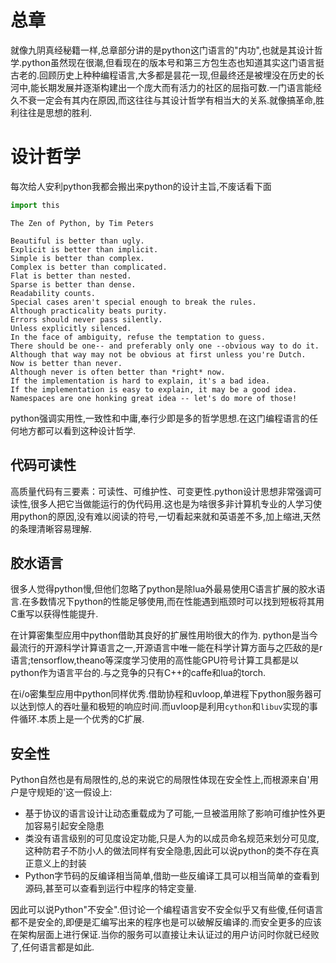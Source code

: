 
# 总章

就像九阴真经秘籍一样,总章部分讲的是python这门语言的"内功",也就是其设计哲学.python虽然现在很潮,但看现在的版本号和第三方包生态也知道其实这门语言挺古老的.回顾历史上种种编程语言,大多都是昙花一现,但最终还是被埋没在历史的长河中,能长期发展并逐渐构建出一个庞大而有活力的社区的屈指可数.一门语言能经久不衰一定会有其内在原因,而这往往与其设计哲学有相当大的关系.就像搞革命,胜利往往是思想的胜利.

# 设计哲学

每次给人安利python我都会搬出来python的设计主旨,不废话看下面


```python
import this
```

    The Zen of Python, by Tim Peters
    
    Beautiful is better than ugly.
    Explicit is better than implicit.
    Simple is better than complex.
    Complex is better than complicated.
    Flat is better than nested.
    Sparse is better than dense.
    Readability counts.
    Special cases aren't special enough to break the rules.
    Although practicality beats purity.
    Errors should never pass silently.
    Unless explicitly silenced.
    In the face of ambiguity, refuse the temptation to guess.
    There should be one-- and preferably only one --obvious way to do it.
    Although that way may not be obvious at first unless you're Dutch.
    Now is better than never.
    Although never is often better than *right* now.
    If the implementation is hard to explain, it's a bad idea.
    If the implementation is easy to explain, it may be a good idea.
    Namespaces are one honking great idea -- let's do more of those!
    

python强调实用性,一致性和中庸,奉行少即是多的哲学思想.在这门编程语言的任何地方都可以看到这种设计哲学.

## 代码可读性

高质量代码有三要素：可读性、可维护性、可变更性.python设计思想非常强调可读性,很多人把它当做能运行的伪代码用.这也是为啥很多非计算机专业的人学习使用python的原因,没有难以阅读的符号,一切看起来就和英语差不多,加上缩进,天然的条理清晰容易理解.

## 胶水语言

很多人觉得python慢,但他们忽略了python是除lua外最易使用C语言扩展的胶水语言.在多数情况下python的性能足够使用,而在性能遇到瓶颈时可以找到短板将其用C重写以获得性能提升.

在计算密集型应用中python借助其良好的扩展性用哟很大的作为.
python是当今最流行的开源科学计算语言之一,开源语言中唯一能在科学计算方面与之匹敌的是r语言;tensorflow,theano等深度学习使用的高性能GPU符号计算工具都是以python作为语言平台的.与之竞争的只有C++的caffe和lua的torch.

在i/o密集型应用中python同样优秀.借助协程和uvloop,单进程下python服务器可以达到惊人的吞吐量和极短的响应时间.而uvloop是利用`cython`和`libuv`实现的事件循环.本质上是一个优秀的C扩展.

## 安全性

Python自然也是有局限性的,总的来说它的局限性体现在安全性上,而根源来自'用户是守规矩的'这一假设上:

+ 基于协议的语言设计让动态重载成为了可能,一旦被滥用除了影响可维护性外更加容易引起安全隐患
+ 类没有语言级别的可见度设定功能,只是人为的以成员命名规范来划分可见度,这种防君子不防小人的做法同样有安全隐患,因此可以说python的类不存在真正意义上的封装
+ Python字节码的反编译相当简单,借助一些反编译工具可以相当简单的查看到源码,甚至可以查看到运行中程序的特定变量.

因此可以说Python"不安全".但讨论一个编程语言安不安全似乎又有些傻,任何语言都不是安全的,即便是汇编写出来的程序也是可以破解反编译的.而安全更多的应该在架构层面上进行保证.当你的服务可以直接让未认证过的用户访问时你就已经败了,任何语言都是如此.
